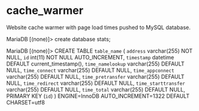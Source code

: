 # cache_warmer
Website cache warmer with page load times pushed to MySQL database.


MariaDB [(none)]> create database stats;


MariaDB [(none)]> CREATE TABLE `table_name` (
  `address` varchar(255) NOT NULL,
  `id` int(11) NOT NULL AUTO_INCREMENT,
  `timestamp` datetime DEFAULT current_timestamp(),
  `time_namelookup` varchar(255) DEFAULT NULL,
  `time_connect` varchar(255) DEFAULT NULL,
  `time_appconnect` varchar(255) DEFAULT NULL,
  `time_pretransfer` varchar(255) DEFAULT NULL,
  `time_redirect` varchar(255) DEFAULT NULL,
  `time_starttransfer` varchar(255) DEFAULT NULL,
  `time_total` varchar(255) DEFAULT NULL,
  PRIMARY KEY (`id`)
) ENGINE=InnoDB AUTO_INCREMENT=1322 DEFAULT CHARSET=utf8
